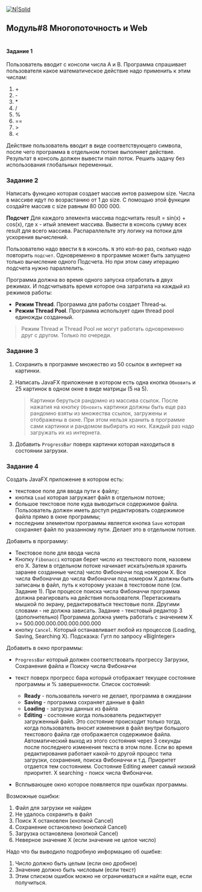 [![N|Solid](http://otrude.net/company_img/78d6e3a3e0b075b420128c52b3c07b3d.jpg)](http://otrude.net/company_img/78d6e3a3e0b075b420128c52b3c07b3d.jpg)
## Модуль#8 Многопоточность и Web
#
#### Задание 1
Пользователь вводит с консоли числа A и B.
Программа спрашивает пользователя какое математическое действие надо применить к этим числам:
1. \+
2. \-
3. \*
4. \/
5. \%
6. \==
7. \>
8. \<

Действие пользователь вводит в виде соответствующего символа, после чего программа в отдельном потоке выполняет действие. Результат в консоль должен вывести main поток. Решить задачу без использования глобальных переменных.

### Задание 2
Написать функцию которая создает массив интов размером size. Числа в массиве идут по возрастанию от 1 до size. С помощью этой функции создайте массив с size равным 80 000 000.

**Подсчет**
Для каждого элемента массива подсчитать result = sin(x) + cos(x), где x - итый элемент массива. Вывести в консоль сумму всех result для всего массива. Распараллельте эту логику на потоки для ускорения вычислений.

Пользователю надо ввести `N` в консоль. `N` это кол-во раз, сколько надо повторить `подсчет`. Одновременно в программе может быть запущено только вычисление одного Подсчета. Но при этом саму итерацию подсчета нужно параллелить.

Программа должна во время одного запуска отработать в двух режимах. И подсчитывать время которое она затратила на каждый из режимов работы:
- **Режим Thread**. Программа для работы создает Thread-ы.
- **Режим Thread Pool**. Программа использует один thread pool  единожды созданный.
> Режим Thread и Thread Pool не могут работать одновременно друг с другом. Только по очереди.

### Задание 3
1. Сохранить в программе множество из 50 ссылок в интернет на картинки.
2. Написать JavaFX приложение в котором есть одна кнопка `Обновить` и 25 картинок в одном окне в виде матрицы (5 на 5). 
    > Картинки беруться рандомно из массива ссылок. После нажатия на кнопку `Обновить` картинки должны быть еще раз рандомно взяты из множества ссылок, загружены и отображены в окне. При этом нельзя хранить в программе сами картинки и рандомом выбирать из них. Каждый раз надо загружать их из интернета.

3. Добавить `ProgressBar` поверх картинки которая находиться в состоянии загрузки.

### Задание 4
Создать JavaFX приложение в котором есть:
- текстовое поле для ввода пути к файлу;
- кнопка `Load` которая загружает файл в отдельном потоке;
- большое текстовое поле куда выводиться содержимое файла. Пользователь должен иметь доступ редактировать содержимое файла прямо в окне программы;
- последним элементом программы является кнопка `Save` которая сохраняет файл по указанному пути. Делает это в отдельном потоке.

Добавить в программу:
- Текстовое поле для ввода числа
- Кнопку `Fibonacci` которая берет число из текстового поля, назовем его Х.
Затем в отдельном потоке начинает искать(нельзя хранить заранее созданные числа) число Фибоначчи под номером Х.
Все числа Фибоначчи до числа Фибоначчи под номером Х должны быть записаны в файл, путь к которому указан в текстовом поле (см. Задание 1).
При процессе поиска числа Фибоначчи программа должна реагировать на действия пользователя. Перетаскивать мышкой по экрану, редактироваться текстовые поля. Другими словами - не должна зависать.
Задание - текстовый редактор 3 (дополнительно)
Программа должна уметь работать с значением Х >= 500.000.000.000.000.000.000
- кнопку `Cancel`. Который останавливает любой из процессов (Loading, Saving, Searching X).
Подсказка: Гугл по запросу «BigInteger»

Добавить в окно программы:
- `ProgressBar` который должен соответствовать прогрессу Загрузки, Сохранения файла и Поиску числа Фибоначчи
- текст поверх прогресс бара который отображает текущее состояние программы и % завершенности. 
Список состояний:
    - **Ready** - пользователь ничего не делает, программа в ожидании
   - **Saving** - программа сохраняет данные в файл
   - **Loading** - загрузка данных из файла
   - **Editing** - состояние когда пользователь редактирует загруженный файл. Это состояние происходит только тогда, когда пользователь вносит изменения в файл внутри большого текстового файла где отображается содержимое файла. Автоматический выход из этого состояния через 3 секунды после последнего изменения текста в этом поле. Если во время редактирования работает какой-то другой процесс типа загрузки, сохранения, поиска Фибоначчи и т.д. Приоритет отдается тем состоянием. Состояние Editing имеет самый низкий приоритет.
X searching - поиск числа Фибоначчи.

- Всплывающее окно которое появляется при ошибках программы.

Возможные ошибки:
1. Файл для загрузки не найден
2. Не удалось сохранить в файл
3. Поиск Х остановлен (кнопкой Cancel)
4. Сохранение остановлено (кнопкой Cancel)
5. Загрузка остановлена (кнопкой Cancel)
6. Неверное значение Х (если значение не целое число)

Надо что бы выводило подробную информацию об ошибке:
1. Число должно быть целым (если оно дробное)
2. Значение должно быть числовым (если текст)
3. Этим списком ошибок можно не ограничиваться и найти еще, если получиться. 
